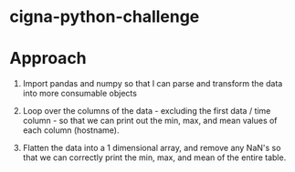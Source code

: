 # cigna-python-challenge

# **Approach**

1. Import pandas and numpy so that I can parse and transform the data into more consumable objects

2. Loop over the columns of the data - excluding the first data / time column - so that we can print out the min, max, and mean values of each column (hostname).

3. Flatten the data into a 1 dimensional array, and remove any NaN's so that we can correctly print the min, max, and mean of the entire table.
